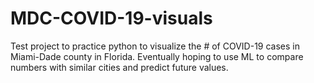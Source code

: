 # MDC-COVID-19-visuals
Test project to practice python to visualize the # of COVID-19 cases in Miami-Dade county in Florida. Eventually hoping to use ML to compare numbers with similar cities and predict future values.
